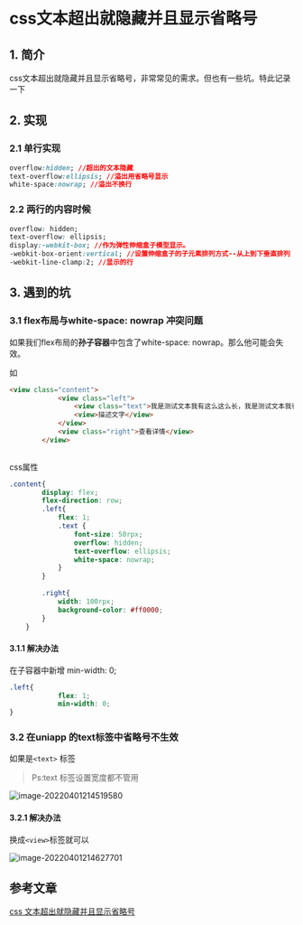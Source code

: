 # css文本超出就隐藏并且显示省略号

## 1. 简介

css文本超出就隐藏并且显示省略号，非常常见的需求。但也有一些坑。特此记录一下

## 2. 实现

### 2.1 单行实现

```css
overflow:hidden; //超出的文本隐藏
text-overflow:ellipsis; //溢出用省略号显示
white-space:nowrap; //溢出不换行
```

### 2.2 **两行的内容时候**

```css
overflow: hidden;
text-overflow: ellipsis;
display:-webkit-box; //作为弹性伸缩盒子模型显示。
-webkit-box-orient:vertical; //设置伸缩盒子的子元素排列方式--从上到下垂直排列
-webkit-line-clamp:2; //显示的行
```

## 3. 遇到的坑

### 3.1 flex布局与white-space: nowrap 冲突问题

如果我们flex布局的**孙子容器**中包含了white-space: nowrap。那么他可能会失效。

如

```html
<view class="content">
			<view class="left">
				<view class="text">我是测试文本我有这么这么长，我是测试文本我有这么这么长，我是测试文本我有这么这么长，我是测试文本我有这么这么长</view>
				<view>描述文字</view>
			</view>
			<view class="right">查看详情</view>
		</view>
		
```

css属性

```css
.content{
		display: flex;
		flex-direction: row;
		.left{
			flex: 1;
			.text {
				font-size: 50rpx;
				overflow: hidden;
				text-overflow: ellipsis;
				white-space: nowrap;
			}
		}
		
		.right{
			width: 100rpx;
			background-color: #ff0000;
		}
	}
```

#### 3.1.1 解决办法

在子容器中新增 min-width: 0;

```css
.left{
			flex: 1;
			min-width: 0;
}
```



### 3.2 在uniapp 的text标签中省略号不生效

如果是`<text>` 标签

>Ps:text 标签设置宽度都不管用

![image-20220401214519580](https://zszblog.oss-cn-beijing.aliyuncs.com/zszblog/image-20220401214519580.png)

#### 3.2.1 解决办法

换成`<view>`标签就可以

![image-20220401214627701](https://zszblog.oss-cn-beijing.aliyuncs.com/zszblog/image-20220401214627701.png)

## 参考文章

[css 文本超出就隐藏并且显示省略号](https://blog.csdn.net/u013868665/article/details/78893158)